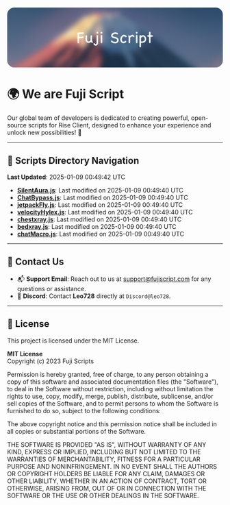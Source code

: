 ![Banner](.github/b.webp)

# 🌍 **We are Fuji Script**

Our global team of developers is dedicated to creating powerful, open-source scripts for Rise Client, designed to enhance your experience and unlock new possibilities! 🌟

---
<!-- SCRIPTS_NAVIGATION_START -->
## 📂 **Scripts Directory Navigation**

**Last Updated**: 2025-01-09 00:49:42 UTC

- **[SilentAura.js](scripts/SilentAura.js)**: Last modified on 2025-01-09 00:49:40 UTC
- **[ChatBypass.js](scripts/ChatBypass.js)**: Last modified on 2025-01-09 00:49:40 UTC
- **[jetpackFly.js](scripts/jetpackFly.js)**: Last modified on 2025-01-09 00:49:40 UTC
- **[velocityHylex.js](scripts/velocityHylex.js)**: Last modified on 2025-01-09 00:49:40 UTC
- **[chestxray.js](scripts/chestxray.js)**: Last modified on 2025-01-09 00:49:40 UTC
- **[bedxray.js](scripts/bedxray.js)**: Last modified on 2025-01-09 00:49:40 UTC
- **[chatMacro.js](scripts/chatMacro.js)**: Last modified on 2025-01-09 00:49:40 UTC

<!-- SCRIPTS_NAVIGATION_END -->

---

## 💬 **Contact Us**  
- 📬 **Support Email**: Reach out to us at [support@fujiscript.com](mailto:support@fujiscript.com) for any questions or assistance.  
- 💬 **Discord**: Contact **Leo728** directly at `Discord@leo728`.

---

## 📜 **License**

This project is licensed under the MIT License.  

**MIT License**  
Copyright (c) 2023 Fuji Scripts  

Permission is hereby granted, free of charge, to any person obtaining a copy of this software and associated documentation files (the "Software"), to deal in the Software without restriction, including without limitation the rights to use, copy, modify, merge, publish, distribute, sublicense, and/or sell copies of the Software, and to permit persons to whom the Software is furnished to do so, subject to the following conditions:  

The above copyright notice and this permission notice shall be included in all copies or substantial portions of the Software.  

THE SOFTWARE IS PROVIDED "AS IS", WITHOUT WARRANTY OF ANY KIND, EXPRESS OR IMPLIED, INCLUDING BUT NOT LIMITED TO THE WARRANTIES OF MERCHANTABILITY, FITNESS FOR A PARTICULAR PURPOSE AND NONINFRINGEMENT. IN NO EVENT SHALL THE AUTHORS OR COPYRIGHT HOLDERS BE LIABLE FOR ANY CLAIM, DAMAGES OR OTHER LIABILITY, WHETHER IN AN ACTION OF CONTRACT, TORT OR OTHERWISE, ARISING FROM, OUT OF OR IN CONNECTION WITH THE SOFTWARE OR THE USE OR OTHER DEALINGS IN THE SOFTWARE.  
